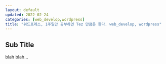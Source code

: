 ```yaml
---
layout: default
updated: 2022-02-24
categories: [web_develop,wordpress]
title: "워드프레스, 1주일만 공부하면 Tez 만큼은 한다. web_develop, wordpress"
---
```


## Sub Title

blah blah...